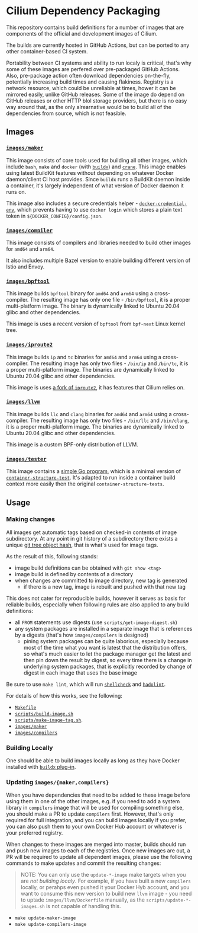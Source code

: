 # Cilium Dependency Packaging

This repository contains build definitions for a number of images that are components of the official and development images of Cilium.

The builds are currently hosted in GitHub Actions, but can be ported to any other container-based CI system.

Portability between CI systems and ability to run localy is critical, that's why some of these images are perfered over pre-packaged GitHub Actions.
Also, pre-package action often download dependencies on-the-fly, potentially increasing build times and causing flakiness. Registry is a network
resource, which could be unreliable at times, hower it can be mirrored easily, unlike GitHub releases.
Some of the image do depend on GitHub releases or other HTTP blol storage providers, but there is no easy way around that, as the only alrearnative
would be to build all of the dependencies from source, which is not feasible.

## Images

### [`images/maker`](images/maker/Dockerfile)

This image consists of core tools used for building all other images, which include `bash`, `make` and `docker` (with [`buildx`](https://github.com/docker/buildx))
and [`crane`](https://github.com/google/go-containerregistry/blob/master/cmd/crane).
This image enables using latest BuildKit features without depending on whatever Docker daemon/client CI host provides.
Since `buildx` runs a BuildKit daemon inside a container, it's largely independent of what version of Docker daemon it runs on.

This image also includes a secure credentials helper - [`docker-credential-env`](http://github.com/errordeveloper/docker-credential-env),
which prevents having to use `docker login` which stores a plain text token in `${DOCKER_CONFIG}/config.json`.

### [`images/compiler`](images/compilers/Dockerfile)

This image consists of compilers and libraries needed to build other images for `amd64` and `arm64`.

It also includes multiple Bazel version to enable building different version of Istio and Envoy.

### [`images/bpftool`](images/bpftool/Dockerfile)

This image builds `bpftool` binary for `amd64` and `arm64` using a cross-compiler. The resulting image has only one file -
`/bin/bpftool`, it is a proper multi-platform image. The binary is dynamically linked to Ubuntu 20.04 glibc and other dependencies.

This image is uses a recent version of `bpftool` from `bpf-next` Linux kernel tree.

### [`images/iproute2`](images/iproute2/Dockerfile)

This image builds `ip` and `tc` binaries for `amd64` and `arm64` using a cross-compiler. The resulting image has only two files -
`/bin/ip` and `/bin/tc`, it is a proper multi-platform image. The binaries are dynamically linked to Ubuntu 20.04 glibc and other
dependencies.

This image is uses [a fork of `iproute2`](https://github.com/cilium/iproute2), it has features that Cilium relies on.

### [`images/llvm`](images/llvm/Dockerfile)

This image builds `llc` and `clang` binaries for `amd64` and `arm64` using a cross-compiler. The resulting image has only two
files - `/bin/llc` and `/bin/clang`, it is a proper multi-platform image. The binaries are dynamically linked to Ubuntu 20.04 glibc
and other dependencies.

This image is a custom BPF-only distribution of LLVM.

### [`images/tester`](images/tester/Dockerfile)

This image contains a [simple Go program](images/tester/cst/main.go), which is a minimal version of [`container-structure-test`](https://github.com/GoogleContainerTools/container-structure-test).
It's adapted to run inside a container build context more easily then the original `container-structure-tests`.

## Usage

### Making changes

All images get automatic tags based on checked-in contents of image subdirectory. At any point in git history of a subdirectory
there exists a unique [git tree object hash](https://git-scm.com/book/en/v2/Git-Internals-Git-Objects), that is what's used for
image tags.

As the result of this, following stands:

- image build definitions can be obtained with `git show <tag>`
- image build is defined by contents of a directory
- when changes are committed to image directory, new tag is generated
    - if there is a new tag, image is rebuilt and pushed with that new tag

This does not cater for reproducible builds, however it serves as basis for reliable builds, especially when following rules
are also applied to any build definitions:

- all `FROM` statements use digests (use `scripts/get-image-digest.sh`)
- any system packages are installed in a separate image that is references by a digests (that's how `images/compilers` is designed)
    - pining system packages can be quite laborious, especially because most of the time what you want is latest that the distribution offers,
      so what's much easier to let the package manager get the latest and then pin down the result by digest, so every time there is a change
      in underlying system packages, that is explicitly recorded by change of digest in each image that uses the base image

Be sure to use `make lint`, which will run [`shellcheck`](https://github.com/koalaman/shellcheck) and [`hadolint`](https://github.com/hadolint/hadolint).

For details of how this works, see the following:

- [`Makefile`](Makefile)
- [`scripts/build-image.sh`](`scripts/build-image.sh`)
- [`scripts/make-image-tag.sh`](scripts/make-image-tag.sh).
- [`images/maker`](images/maker/Dockerfile)
- [`images/compilers`](images/compilers/Dockerfile)

### Building Locally

One should be able to build images locally as long as they have Docker installed with [`buildx` plug-in](https://docs.docker.com/buildx/working-with-buildx/).

### Updating `images/{maker,compilers}`

When you have dependencies that need to be added to these image before using them in one of the other images, e.g. if you need to add a system
library in `compilers` image that will be used for compiling something else, you should make a PR to update `compilers` first.
However, that's only required for full integration, and you can build images locally if you prefer, you can also push them to your own Docker Hub
account or whatever is your preferred registry.

When changes to these images are merged into master, builds should run and push new images to each of the registries.
Once new images are out, a PR will be required to update all dependent images, please use the following commands to
make updates and commit the resulting changes:

> NOTE: You can only use the `update-*-image` make targets when you are _not building localy_. For example, if you have built a new `compilers`
> locally, or perahps even pushed it your Docker Hyb account, and you want to consume this new version to build new `llvm` image - you need to uptade
> `images/llvm/Dockerfile` manually, as the `scripts/update-*-images.sh` is not capable of handling this.

- `make update-maker-image`
- `make update-compilers-image`
